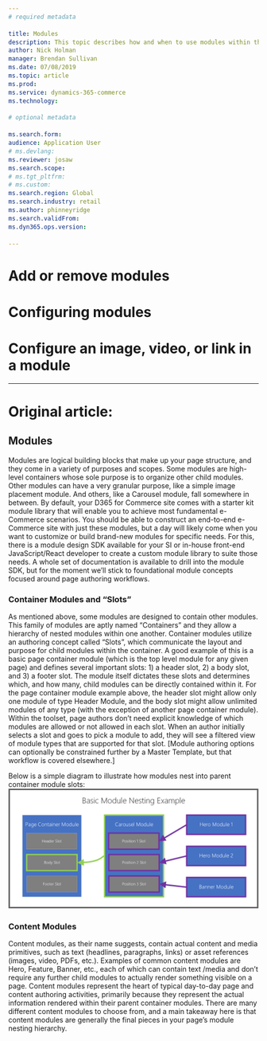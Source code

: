 ```yaml
---
# required metadata

title: Modules
description: This topic describes how and when to use modules within the e-commerce authoring toolset.
author: Nick Holman
manager: Brendan Sullivan
ms.date: 07/08/2019
ms.topic: article
ms.prod: 
ms.service: dynamics-365-commerce
ms.technology: 

# optional metadata

ms.search.form:  
audience: Application User
# ms.devlang: 
ms.reviewer: josaw
ms.search.scope: 
# ms.tgt_pltfrm: 
# ms.custom: 
ms.search.region: Global
ms.search.industry: retail
ms.author: phinneyridge
ms.search.validFrom: 
ms.dyn365.ops.version: 

---
```

# Add or remove modules
# Configuring modules
# Configure an image, video, or link in a module

---
# Original article:

## Modules

Modules are logical building blocks that make up your page structure, and they come in a variety of purposes and scopes. Some modules are high-level containers whose sole purpose is to organize other child modules. Other modules can have a very granular purpose, like a simple image placement module. And others, like a Carousel module, fall somewhere in between. By default, your D365 for Commerce site comes with a starter kit module library that will enable you to achieve most fundamental e-Commerce scenarios. You should be able to construct an end-to-end e-Commerce site with just these modules, but a day will likely come when you want to customize or build brand-new modules for specific needs. For this, there is a module design SDK available for your SI or in-house front-end JavaScript/React developer to create a custom module library to suite those needs. A whole set of documentation is available to drill into the module SDK, but for the moment we’ll stick to foundational module concepts focused around page authoring workflows.

### Container Modules and “Slots”

As mentioned above, some modules are designed to contain other modules. This family of modules are aptly named “Containers” and they allow a hierarchy of nested modules within one another. Container modules utilize an authoring concept called “Slots”, which communicate the layout and purpose for child modules within the container. A good example of this is a basic page container module (which is the top level module for any given page) and defines several important slots: 1) a header slot, 2) a body slot, and 3) a footer slot. The module itself dictates these slots and determines which, and how many, child modules can be directly contained within it. For the page container module example above, the header slot might allow only one module of type Header Module, and the body slot might allow unlimited modules of any type (with the exception of another page container module). Within the toolset, page authors don’t need explicit knowledge of which modules are allowed or not allowed in each slot. When an author initially selects a slot and goes to pick a module to add, they will see a filtered view of module types that are supported for that slot. \[Module authoring options can optionally be constrained further by a Master Template, but that workflow is covered elsewhere.\]

Below is a simple diagram to illustrate how modules nest into parent container module slots:
![Nesting Modules](../commerce/media/basic-module-nesting.png)

### Content Modules

Content modules, as their name suggests, contain actual content and media primitives, such as text (headlines, paragraphs, links) or asset references (images, video, PDFs, etc.). Examples of common content modules are Hero, Feature, Banner, etc., each of which can contain text /media and don’t require any further child modules to actually render something visible on a page. Content modules represent the heart of typical day-to-day page and content authoring activities, primarily because they represent the actual information rendered within their parent container modules. There are many different content modules to choose from, and a main takeaway here is that content modules are generally the final pieces in your page’s module nesting hierarchy.
